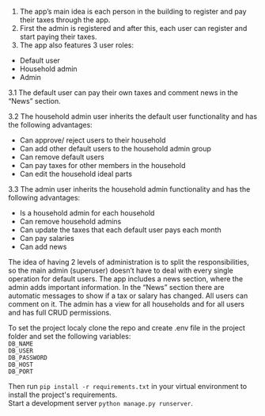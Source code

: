 1.	The app’s main idea is each person in the building to register and pay their taxes through the app.
2.	First the admin is registered and after this, each user can register and start paying their taxes.
3.	The app also features 3 user roles:
  -	Default user
  -	Household admin
  -	Admin

3.1 The default user can pay their own taxes and comment news in the “News” section.

3.2 The household admin user inherits the default user functionality and has the following advantages:
  - Can approve/ reject users to their household
  - Can add other default users to the household admin group
  - Can remove default users
  - Can pay taxes for other members in the household
  - Can edit the household ideal parts
  
3.3 The admin user inherits the household admin functionality and has the following advantages:
  - Is a household admin for each household
  - Can remove household admins
  - Can update the taxes that each default user pays each month
  - Can pay salaries
  - Can add news
 
The idea of having 2 levels of administration is to split the responsibilities, so the main admin (superuser) doesn’t have to deal with every single operation for default users.
The app includes a news section, where the admin adds important information. In the “News” section there are automatic messages to show if a tax or salary has changed. All users can comment on it.
The admin has a view for all households and for all users and has full CRUD permissions.

To set the project localy clone the repo and create .env file in the project folder and set the following variables:<br/>
```DB_NAME```<br/>
```DB_USER```<br/>
```DB_PASSWORD```<br/>
```DB_HOST```<br/>
```DB_PORT```<br/>

Then run ```pip install -r requirements.txt``` in your virtual environment to install the project's requirements.<br/>
Start a development server ```python manage.py runserver```.
